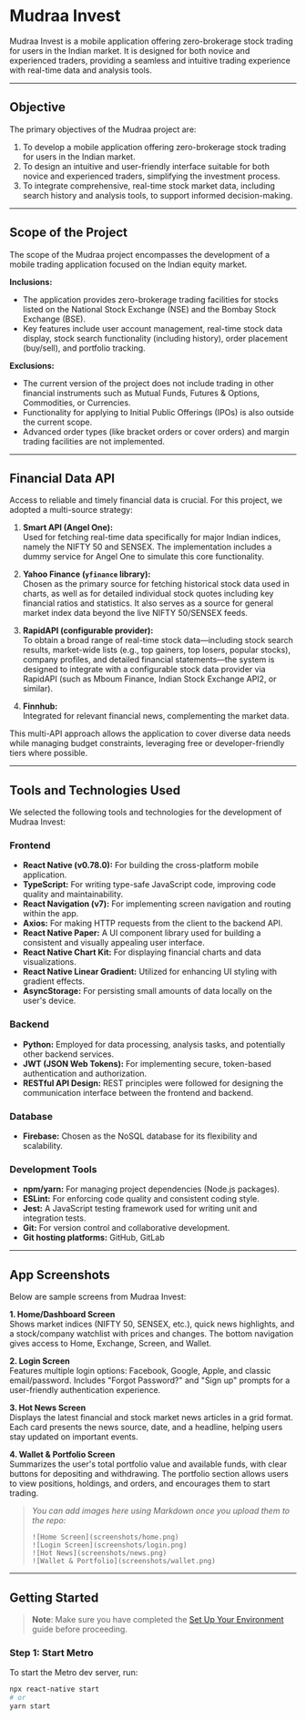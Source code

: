 # Mudraa Invest

Mudraa Invest is a mobile application offering zero-brokerage stock trading for users in the Indian market. It is designed for both novice and experienced traders, providing a seamless and intuitive trading experience with real-time data and analysis tools.

---

## Objective

The primary objectives of the Mudraa project are:

1. To develop a mobile application offering zero-brokerage stock trading for users in the Indian market.
2. To design an intuitive and user-friendly interface suitable for both novice and experienced traders, simplifying the investment process.
3. To integrate comprehensive, real-time stock market data, including search history and analysis tools, to support informed decision-making.

---

## Scope of the Project

The scope of the Mudraa project encompasses the development of a mobile trading application focused on the Indian equity market.

**Inclusions:**
- The application provides zero-brokerage trading facilities for stocks listed on the National Stock Exchange (NSE) and the Bombay Stock Exchange (BSE).
- Key features include user account management, real-time stock data display, stock search functionality (including history), order placement (buy/sell), and portfolio tracking.

**Exclusions:**
- The current version of the project does not include trading in other financial instruments such as Mutual Funds, Futures & Options, Commodities, or Currencies.
- Functionality for applying to Initial Public Offerings (IPOs) is also outside the current scope.
- Advanced order types (like bracket orders or cover orders) and margin trading facilities are not implemented.

---

## Financial Data API

Access to reliable and timely financial data is crucial. For this project, we adopted a multi-source strategy:

1. **Smart API (Angel One):**  
   Used for fetching real-time data specifically for major Indian indices, namely the NIFTY 50 and SENSEX. The implementation includes a dummy service for Angel One to simulate this core functionality.

2. **Yahoo Finance (`yfinance` library):**  
   Chosen as the primary source for fetching historical stock data used in charts, as well as for detailed individual stock quotes including key financial ratios and statistics. It also serves as a source for general market index data beyond the live NIFTY 50/SENSEX feeds.

3. **RapidAPI (configurable provider):**  
   To obtain a broad range of real-time stock data—including stock search results, market-wide lists (e.g., top gainers, top losers, popular stocks), company profiles, and detailed financial statements—the system is designed to integrate with a configurable stock data provider via RapidAPI (such as Mboum Finance, Indian Stock Exchange API2, or similar).

4. **Finnhub:**  
   Integrated for relevant financial news, complementing the market data.

This multi-API approach allows the application to cover diverse data needs while managing budget constraints, leveraging free or developer-friendly tiers where possible.

---

## Tools and Technologies Used

We selected the following tools and technologies for the development of Mudraa Invest:

### Frontend
- **React Native (v0.78.0):** For building the cross-platform mobile application.
- **TypeScript:** For writing type-safe JavaScript code, improving code quality and maintainability.
- **React Navigation (v7):** For implementing screen navigation and routing within the app.
- **Axios:** For making HTTP requests from the client to the backend API.
- **React Native Paper:** A UI component library used for building a consistent and visually appealing user interface.
- **React Native Chart Kit:** For displaying financial charts and data visualizations.
- **React Native Linear Gradient:** Utilized for enhancing UI styling with gradient effects.
- **AsyncStorage:** For persisting small amounts of data locally on the user's device.

### Backend
- **Python:** Employed for data processing, analysis tasks, and potentially other backend services.
- **JWT (JSON Web Tokens):** For implementing secure, token-based authentication and authorization.
- **RESTful API Design:** REST principles were followed for designing the communication interface between the frontend and backend.

### Database
- **Firebase:** Chosen as the NoSQL database for its flexibility and scalability.

### Development Tools
- **npm/yarn:** For managing project dependencies (Node.js packages).
- **ESLint:** For enforcing code quality and consistent coding style.
- **Jest:** A JavaScript testing framework used for writing unit and integration tests.
- **Git:** For version control and collaborative development.
- **Git hosting platforms:** GitHub, GitLab

---

## App Screenshots

Below are sample screens from Mudraa Invest:

**1. Home/Dashboard Screen**  
Shows market indices (NIFTY 50, SENSEX, etc.), quick news highlights, and a stock/company watchlist with prices and changes. The bottom navigation gives access to Home, Exchange, Screen, and Wallet.

**2. Login Screen**  
Features multiple login options: Facebook, Google, Apple, and classic email/password. Includes "Forgot Password?" and "Sign up" prompts for a user-friendly authentication experience.

**3. Hot News Screen**  
Displays the latest financial and stock market news articles in a grid format. Each card presents the news source, date, and a headline, helping users stay updated on important events.

**4. Wallet & Portfolio Screen**  
Summarizes the user's total portfolio value and available funds, with clear buttons for depositing and withdrawing. The portfolio section allows users to view positions, holdings, and orders, and encourages them to start trading.

> _You can add images here using Markdown once you upload them to the repo:_
> ```
> ![Home Screen](screenshots/home.png)
> ![Login Screen](screenshots/login.png)
> ![Hot News](screenshots/news.png)
> ![Wallet & Portfolio](screenshots/wallet.png)
> ```

---

## Getting Started

> **Note**: Make sure you have completed the [Set Up Your Environment](https://reactnative.dev/docs/set-up-your-environment) guide before proceeding.

### Step 1: Start Metro

To start the Metro dev server, run:

```sh
npx react-native start
# or
yarn start

